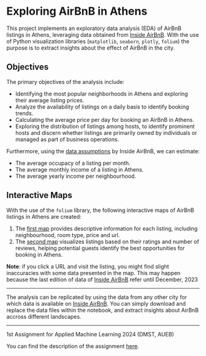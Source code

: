 # Exploring AirBnB in Athens
This project implements an exploratory data analysis (EDA) of AirBnB listings in Athens, leveraging data obtained from [Inside AirBnB](https://insideairbnb.com/get-the-data/). With the use of Python visualization libraries (`matplotlib`, `seaborn`, `plotly`, `folium`) the purpose is to extract insights about the effect of AirBnB in the city.


## Objectives
The primary objectives of the analysis include:

* Identifying the most popular neighborhoods in Athens and exploring their average listing prices.
* Analyze the availability of listings on a daily basis to identify booking trends.
* Calculating the average price per day for booking an AirBnB in Athens.
* Exploring the distribution of listings among hosts, to identify prominent hosts and discern whether listings are primarily owned by individuals or managed as part of business operations.

Furthermore, using the [data assumptions](https://insideairbnb.com/data-assumptions/) by Inside AirBnB, we can estimate:
* The average occupacy of a listing per month.
* The average monthly income of a listing in Athens.
* The average yearly income per neighbourhood.

## Interactive Maps

With the use of the `folium` library, the following interactive maps of AirBnB listings in Athens are created:

1. The [first map](https://github.com/cfragiadakis/Exploring-AirBnB-in-Athens/blob/main/maps/athens_airbnb_map.html) provides descriptive information for each listing, including neighbourhood, room type, price and url. 
2. The [second map](https://github.com/cfragiadakis/Exploring-AirBnB-in-Athens/blob/main/maps/athens_airbnb_map2.html) visualizes listings based on their ratings and number of reviews, helping potential guests identify the best opportunities for booking in Athens.
   
**Note**: if you click a URL and visit the listing, you might find slight inaccuracies with some data presented in the map. This may happen because the last edition of data of [Inside AirBnB](https://insideairbnb.com/get-the-data/) refer until December, 2023


---

The analysis can be replicated by using the data from any other city for which data is available on [Inside AirBnB](https://insideairbnb.com/get-the-data/). You can simply download and replace the data files within the notebook, and extract insights about AirBnB accross different landscapes.

--- 

1st Assignment for Applied Machine Learning 2024 (DMST, AUEB)

You can find the description of the assignment [here](https://github.com/cfragiadakis/Exploring-AirBnB-in-Athens/blob/main/assignment_description.ipynb).
